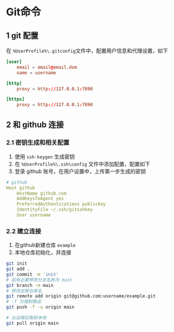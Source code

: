 # Git命令


<!--more-->

## 1 git 配置

在 `%UserProfile%\.gitconfig`文件中，配置用户信息和代理设置，如下

```toml
[user]
	email = email@email.dom
	name = username

[http]
	proxy = http://127.0.0.1:7890

[https]
	proxy = http://127.0.0.1:7890
```

## 2 和 github 连接

### 2.1 密钥生成和相关配置

1. 使用 `ssh-keygen` 生成密钥
2. 在 `%UserProfile%\.ssh\config` 文件中添加配置，配置如下
3. 登录 github 账号，在用户设置中，上传第一步生成的密钥

```yaml
# github
Host github
    HostName github.com
    AddKeysToAgent yes
    PreferredAuthentications publickey
    IdentityFile ~/.ssh/gitsshkey
    User username
```

### 2.2 建立连接

1. 在github新建仓库 `example`
2. 本地仓库初始化，并连接

```bash
git init
git add .
git commit -m 'init'
# 如有必要修改分支名称为 main
git branch -m main
# 修改远程仓库名
git remote add origin git@github.com:username/example.git
# -f 为强制推送
git push -f -u origin main

# 从远端拉取到本地
git pull origin main
```
